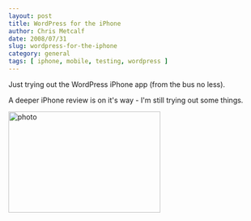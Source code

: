 ```yaml
---
layout: post
title: WordPress for the iPhone
author: Chris Metcalf
date: 2008/07/31
slug: wordpress-for-the-iphone
category: general
tags: [ iphone, mobile, testing, wordpress ]
---
```


Just trying out the WordPress iPhone app (from the bus no less).

A deeper iPhone review is on it's way - I'm still trying out some things. 

<p><a href="/blog/wp-content/uploads/2008/07/l-640-426-29d4b608-eec9-4fb0-9f45-5f1ade1ca996.jpeg"><img src="/blog/wp-content/uploads/2008/07/l-640-426-29d4b608-eec9-4fb0-9f45-5f1ade1ca996.jpeg" alt="photo" width="300" height="199" class="alignnone size-full wp-image-364" /></a></p>
